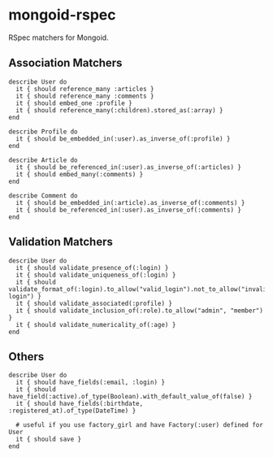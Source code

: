 mongoid-rspec
=

RSpec matchers for Mongoid.


Association Matchers
-
    describe User do
      it { should reference_many :articles }
      it { should reference_many :comments }    
      it { should embed_one :profile }
      it { should reference_many(:children).stored_as(:array) }
    end
  
    describe Profile do
      it { should be_embedded_in(:user).as_inverse_of(:profile) }
    end
  
    describe Article do
      it { should be_referenced_in(:user).as_inverse_of(:articles) }
      it { should embed_many(:comments) }
    end
  
    describe Comment do
      it { should be_embedded_in(:article).as_inverse_of(:comments) }
      it { should be_referenced_in(:user).as_inverse_of(:comments) }
    end

Validation Matchers
-
    describe User do
      it { should validate_presence_of(:login) }
      it { should validate_uniqueness_of(:login) }    
      it { should validate_format_of(:login).to_allow("valid_login").not_to_allow("invalid login") }
      it { should validate_associated(:profile) }
      it { should validate_inclusion_of(:role).to_allow("admin", "member") }
      it { should validate_numericality_of(:age) }
    end

Others
-
    describe User do
      it { should have_fields(:email, :login) }
      it { should have_field(:active).of_type(Boolean).with_default_value_of(false) }
      it { should have_fields(:birthdate, :registered_at).of_type(DateTime) }

      # useful if you use factory_girl and have Factory(:user) defined for User
      it { should save }
    end